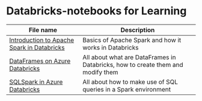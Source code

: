 # Databricks-notebooks for Learning

| File name     | Description   |
| ------------- | ------------- |
| [Introduction to Apache Spark in Databricks](Databricks-notebooks/notebooks/)  | Basics of Apache Spark and how it works in Databricks |
| [DataFrames on Azure Databricks](Databricks-notebooks/notebooks/) | All about what are DataFrames in Databricks, how to create them and modify them |
| [SQLSpark in Azure Databricks](Databricks-notebooks/notebooks/) | All about how to make use of SQL queries in a Spark environment |


